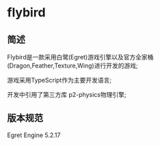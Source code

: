 # flybird

## 简述

Flybird是一款采用白鹭(Egret)游戏引擎以及官方全家桶(Dragon,Feather,Texture,Wing)进行开发的游戏;

游戏采用TypeScript作为主要开发语言;

开发中引用了第三方库 p2-physics物理引擎;

## 版本规范

Egret Engine  5.2.17
